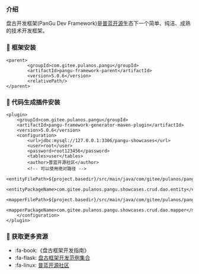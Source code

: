 ### 介绍

盘古开发框架(PanGu Dev Framework)是[普蓝开源](https://gitee.com/pulanos)生态下一个简单、纯洁、成熟的技术开发框架。

### :sunflower: 框架安装

```
<parent>
        <groupId>com.gitee.pulanos.pangu</groupId>
        <artifactId>pangu-framework-parent</artifactId>
        <version>5.0.6</version>
        <relativePath/>
</parent>
```

### :leaves: 代码生成插件安装

```
<plugin>
    <groupId>com.gitee.pulanos.pangu</groupId>
    <artifactId>pangu-framework-generator-maven-plugin</artifactId>
    <version>5.0.6</version>
    <configuration>
        <url>jdbc:mysql://127.0.0.1:3306/pangu-showcases</url>
        <user>root</user>
        <password>root123456</password>
        <tables>user</tables>
        <author>普蓝开源社区</author>
        <!-- 可以使用绝对路径 -->
        <entityFilePath>${project.basedir}/src/main/java/com/gitee/pulanos/pangu/showcases/crud/dao/entity</entityFilePath>
        <entityPackageName>com.gitee.pulanos.pangu.showcases.crud.dao.entity</entityPackageName>
        <mapperFilePath>${project.basedir}/src/main/java/com/gitee/pulanos/pangu/showcases/crud/dao/mapper</mapperFilePath>
        <mapperPackageName>com.gitee.pulanos.pangu.showcases.crud.dao.mapper</mapperPackageName>
    </configuration>
</plugin>
```

### :maple_leaf: 获取更多资源

- :fa-book:《盘古框架开发指南》
- :fa-flask: [盘古框架开发范例集合](https://gitee.com/pulanos/pangu-showcases)
- :fa-linux: [普蓝开源社区](https://gitee.com/pulanos)
    